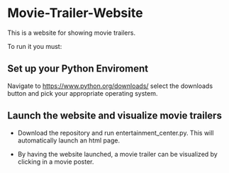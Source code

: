 # Movie-Trailer-Website

This is a website for showing movie trailers.

To run it you must:

## Set up your Python Enviroment

Navigate to https://www.python.org/downloads/ select the downloads button and pick your appropriate operating system.

## Launch the website and visualize movie trailers

- Download the repository and run entertainment_center.py. This will automatically launch an html page.

- By having the website launched, a movie trailer can be visualized by clicking in a movie poster.
